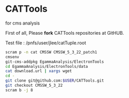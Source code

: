 CATTools
========

for cms analysis

First of all, Please **fork** CATTools repositories at GitHUB.

Test file : /pnfs/user/jlee/catTuple.root
```bash
scram p -n cat CMSSW CMSSW_5_3_22_patch1
cmsenv
git-cms-addpkg EgammaAnalysis/ElectronTools
cd EgammaAnalysis/ElectronTools/data
cat download.url | xargs wget
cd -
git clone git@github.com:$USER/CATTools.git
git checkout CMSSW_5_3_22
scram b -j 8
```
